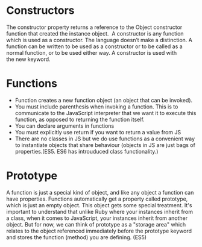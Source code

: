 # Constructors
The constructor property returns a reference to the Object constructor function that created the instance object. 
A constructor is any function which is used as a constructor. The language doesn’t make a distinction. A function can be written to be used as a constructor or to be called as a normal function, or to be used either way. A constructor is used with the new keyword. 

# Functions
* Function creates a new function object (an object that can be invoked).
* You must include parenthesis when invoking a function. This is to communicate to the JavaScript interpreter that we want it to execute this function, as opposed to returning the function itself.
* You can declare arguments in functions
* You must explicitly use return if you want to return a value from JS
* There are no classes in JS but we do use functions as a convenient way to instantiate objects that share behaviour (objects in JS are just bags of properties.(ES5. ES6 has introuduced class functionality.)


# Prototype
A function is just a special kind of object, and like any object a function can have properties. Functions automatically get a property called prototype, which is just an empty object. This object gets some special treatment.
It's important to understand that unlike Ruby where your instances inherit from a class, when it comes to JavaScript, your instances inherit from another object. But for now, we can think of prototype as a "storage area" which relates to the object referenced immediately before the prototype keyword and stores the function (method) you are defining.
(ES5)
